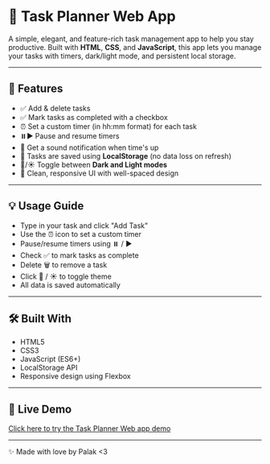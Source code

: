 # 📝 Task Planner Web App

A simple, elegant, and feature-rich task management app to help you stay productive. Built with **HTML**, **CSS**, and **JavaScript**, this app lets you manage your tasks with timers, dark/light mode, and persistent local storage.

---

## 🌟 Features

- ✅ Add & delete tasks
- ✅ Mark tasks as completed with a checkbox
- ⏰ Set a custom timer (in hh:mm format) for each task
- ⏸️▶️ Pause and resume timers
- 🔔 Get a sound notification when time's up
- 💾 Tasks are saved using **LocalStorage** (no data loss on refresh)
- 🌙/☀️ Toggle between **Dark and Light modes**
- 💄 Clean, responsive UI with well-spaced design

---
## 💡 Usage Guide

- Type in your task and click "Add Task"
- Use the ⏰ icon to set a custom timer
- Pause/resume timers using ⏸️ / ▶️
- Check ✅ to mark tasks as complete
- Delete 🗑️ to remove a task
- Click 🌙 / ☀️ to toggle theme
- All data is saved automatically

---

## 🛠️ Built With

- HTML5
- CSS3
- JavaScript (ES6+)
- LocalStorage API
- Responsive design using Flexbox

--- 

## 🚀 Live Demo

[Click here to try the Task Planner Web app demo](https://palak-99.github.io/task-planner/)  

---

✨ Made with love by Palak <3
